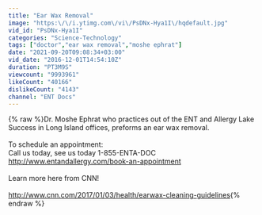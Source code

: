 ```yaml
---
title: "Ear Wax Removal"
image: "https:\/\/i.ytimg.com\/vi\/PsDNx-Hya1I\/hqdefault.jpg"
vid_id: "PsDNx-Hya1I"
categories: "Science-Technology"
tags: ["doctor","ear wax removal","moshe ephrat"]
date: "2021-09-20T09:08:34+03:00"
vid_date: "2016-12-01T14:54:10Z"
duration: "PT3M9S"
viewcount: "9993961"
likeCount: "40166"
dislikeCount: "4143"
channel: "ENT Docs"
---
```

{% raw %}Dr. Moshe Ephrat who practices out of the ENT and Allergy Lake Success in Long Island offices, preforms an ear wax removal. <br /><br />To schedule an appointment: <br />Call us today, see us today 1-855-ENTA-DOC<br /><a rel="nofollow" target="blank" href="http://www.entandallergy.com/book-an-appointment">http://www.entandallergy.com/book-an-appointment</a><br /><br />Learn more here from CNN! <br /><br /><a rel="nofollow" target="blank" href="http://www.cnn.com/2017/01/03/health/earwax-cleaning-guidelines">http://www.cnn.com/2017/01/03/health/earwax-cleaning-guidelines</a>{% endraw %}
